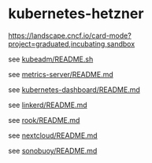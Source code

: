 # kubernetes-hetzner

https://landscape.cncf.io/card-mode?project=graduated,incubating,sandbox

see [kubeadm/README.sh](kubeadm/README.sh)

see [metrics-server/README.md](metrics-server/README.md)

see [kubernetes-dashboard/README.md](kubernetes-dashboard/README.md)

see [linkerd/README.md](linkerd/README.md)

see [rook/README.md](rook/README.md)

see [nextcloud/README.md](nextcloud/README.md)

see [sonobuoy/README.md](sonobuoy/README.md)
